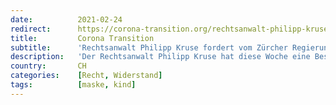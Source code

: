 ```yaml
---
date:          2021-02-24
redirect:      https://corona-transition.org/rechtsanwalt-philipp-kruse-fordert-vom-zurcher-regierungsrat-die-sofortige
title:         Corona Transition
subtitle:      'Rechtsanwalt Philipp Kruse fordert vom Zürcher Regierungsrat die sofortige Aufhebung der Maskenpflicht an Schulen'
description:   'Der Rechtsanwalt Philipp Kruse hat diese Woche eine Beschwerde beim Zürcher Regierungsrat eingereicht. Hintergrund ist die gegenwärtige (...)'
country:       CH
categories:    [Recht, Widerstand]
tags:          [maske, kind]
---
```

